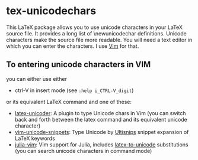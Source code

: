# tex-unicodechars

This LaTeX package allows you to use unicode characters in your LaTeX source file.
It provides a long list of \newunicodechar definitions. 
Unicode characters make the source file more readable.
You will need a text editor in which you can enter the characters. 
I use [Vim](https://github.com/vim) for that.

## To entering unicode characters in VIM

you can either use either
* ctrl-V in insert mode (see `:help i_CTRL-V_digit`) 

or its equivalent LaTeX command and one of these:
* [latex-unicoder](https://github.com/joom/latex-unicoder.vim): A plugin to type Unicode chars in Vim (you can switch back and forth between the latex command and its equivalent unicode character)
* [vim-unicode-snippets](https://github.com/danielwe/vim-unicode-snippets): Type Unicode by [Ultisnips](https://github.com/SirVer/ultisnips) snippet expansion of LaTeX keywords
* [julia-vim](https://github.com/JuliaEditorSupport/julia-vim): Vim support for Julia, includes [latex-to-unicode](https://github.com/JuliaEditorSupport/julia-vim#latex-to-unicode-substitutions) substitutions (you can search unicode characters in command mode)
